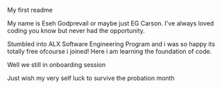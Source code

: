 My first readme

My name is Eseh Godprevail or maybe just EG Carson.
I've always loved coding you know but never had the opportunity.

Stumbled into ALX Software Engineering Program and i was so happy its totally free ofcourse i joined!
Here i am learning the foundation of code.

Well we still in onboarding session

Just wish my very self luck to survive the probation month

